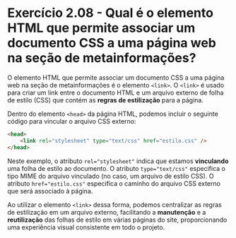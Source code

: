 # Exercício 2.08 - Qual é o elemento HTML que permite associar um documento CSS a uma página web na seção de metainformações?

O elemento HTML que permite associar um documento CSS a uma página web na seção
de metainformações é o elemento `<link>`. O `<link>` é usado para criar um link
entre o documento HTML e um arquivo externo de folha de estilo (CSS) que contém
as **regras de estilização** para a página.

Dentro do elemento `<head>` da página HTML, podemos incluir o seguinte código
para vincular o arquivo CSS externo:

```html
<head>
    <link rel="stylesheet" type="text/css" href="estilo.css" />
</head>
```

Neste exemplo, o atributo `rel="stylesheet"` indica que estamos **vinculando**
uma folha de estilo ao documento. O atributo `type="text/css"` especifica o tipo
MIME do arquivo vinculado (no caso, um arquivo de estilo CSS). O atributo
`href="estilo.css"` especifica o caminho do arquivo CSS externo que será
associado à página.

Ao utilizar o elemento `<link>` dessa forma, podemos centralizar as regras de
estilização em um arquivo externo, facilitando a **manutenção** e a
**reutilização** das folhas de estilo em várias páginas do site, proporcionando
uma experiência visual consistente em todo o projeto.
